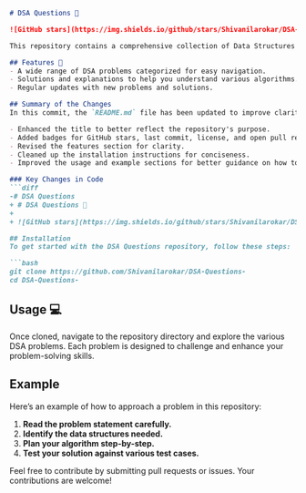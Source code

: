 ```markdown
# DSA Questions 📖

![GitHub stars](https://img.shields.io/github/stars/Shivanilarokar/DSA-Questions-) ![Last commit](https://img.shields.io/github/last-commit/Shivanilarokar/DSA-Questions-) ![License](https://img.shields.io/badge/license-MIT-blue) ![Open Pull Requests](https://img.shields.io/github/issues-pr/Shivanilarokar/DSA-Questions-)

This repository contains a comprehensive collection of Data Structures and Algorithms (DSA) problems to help you practice and enhance your coding skills.

## Features 🚀
- A wide range of DSA problems categorized for easy navigation.
- Solutions and explanations to help you understand various algorithms.
- Regular updates with new problems and solutions.

## Summary of the Changes
In this commit, the `README.md` file has been updated to improve clarity and presentation. Key changes include:

- Enhanced the title to better reflect the repository's purpose.
- Added badges for GitHub stars, last commit, license, and open pull requests for better visibility.
- Revised the features section for clarity.
- Cleaned up the installation instructions for conciseness.
- Improved the usage and example sections for better guidance on how to approach problems.

### Key Changes in Code
```diff
-# DSA Questions 
+ # DSA Questions 📖
+ 
+ ![GitHub stars](https://img.shields.io/github/stars/Shivanilarokar/DSA-Questions-) ![Last commit](https://img.shields.io/github/last-commit/Shivanilarokar/DSA-Questions-) ![License](https://img.shields.io/badge/license-MIT-blue) ![Open Pull Requests](https://img.shields.io/github/issues-pr/Shivanilarokar/DSA-Questions-)

## Installation
To get started with the DSA Questions repository, follow these steps:

```bash
git clone https://github.com/Shivanilarokar/DSA-Questions-
cd DSA-Questions-
```

## Usage 💻
Once cloned, navigate to the repository directory and explore the various DSA problems. Each problem is designed to challenge and enhance your problem-solving skills.

## Example
Here’s an example of how to approach a problem in this repository:
1. **Read the problem statement carefully.**
2. **Identify the data structures needed.**
3. **Plan your algorithm step-by-step.**
4. **Test your solution against various test cases.**

Feel free to contribute by submitting pull requests or issues. Your contributions are welcome!
```